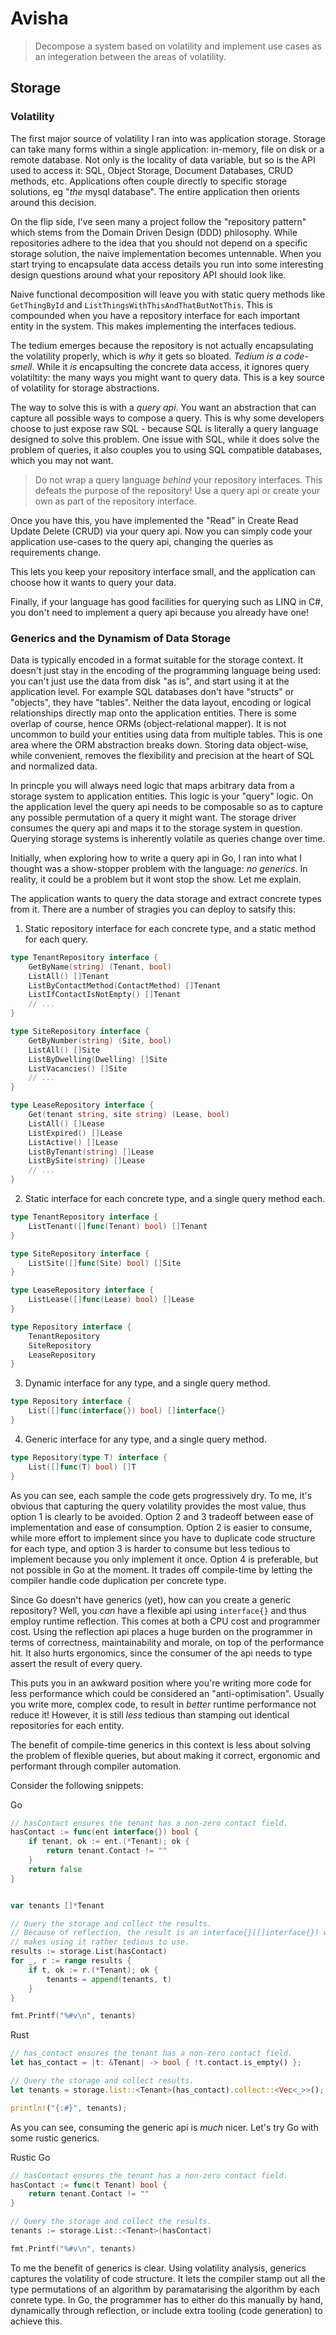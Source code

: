 <!-- markdownlint-disable MD029 -->

# Avisha

> Decompose a system based on volatility and implement use cases as an integeration between the areas of volatility.

## Storage

### Volatility

The first major source of volatility I ran into was application storage.
Storage can take many forms within a single application: in-memory, file on disk
or a remote database. Not only is the locality of data variable, but so is the API used to access it: SQL, Object Storage, Document Databases, CRUD methods, etc.
Applications often couple directly to specific storage solutions, eg "_the_ mysql database". The entire application then orients around this decision.

On the flip side, I've seen many a project follow the "repository pattern" which
stems from the Domain Driven Design (DDD) philosophy. While repositories adhere to the idea that you should not depend on a specific storage solution, the naive implementation becomes untennable. When you start trying to encapsulate data access details you run into some interesting design questions around what your repository API should look like.

Naive functional decomposition will leave you with static query methods like `GetThingById` and `ListThingsWithThisAndThatButNotThis`. This is compounded when you have a repository interface for each important entity in the system. This makes implementing the interfaces tedious.

The tedium emerges because the repository is not actually encapsulating the volatility properly, which is _why_ it gets so bloated. _Tedium is a code-smell_. While it _is_ encapsulting the concrete data access, it ignores query volatiltity: the many ways you might want to query data. This is a key source of volatility for storage abstractions.

The way to solve this is with a _query api_. You want an abstraction that can capture all possible ways to compose a query. This is why some developers choose to just expose raw SQL - because SQL is literally a query language designed to solve this problem. One issue with SQL, while it does solve the problem of queries, it also couples you to using SQL compatible databases, which you may not want.

> Do not wrap a query language _behind_ your repository interfaces. This defeats the purpose of the repository! Use a query api or create your own as part of the repository interface.

Once you have this, you have implemented the "Read" in Create Read Update Delete (CRUD) via your query api. Now you can simply code your application use-cases to the query api, changing the queries as requirements change.

This lets you keep your repository interface small, and the application can choose how it wants to query your data.

Finally, if your language has good facilities for querying such as LINQ in C#, you don't need to implement a query api because you already have one!

### Generics and the Dynamism of Data Storage

Data is typically encoded in a format suitable for the storage context. It doesn't just stay in the encoding of the programming language being used: you can't just use the data from disk "as is", and start using it at the application level. For example SQL databases don't have "structs" or "objects", they have "tables". Neither the data layout, encoding or logical relationships directly map onto the application entities. There is some overlap of course, hence ORMs (object-relational mapper). It is not uncommon to build your entities using data from multiple tables. This is one area where the ORM abstraction breaks down. Storing data object-wise, while convenient, removes the flexibility and precision at the heart of SQL and normalized data.

In princple you will always need logic that maps arbitrary data from a storage system to application entities. This logic is your "query" logic. On the application level the query api needs to be composable so as to capture any possible permutation of a query it might want. The storage driver consumes the query api and maps it to the storage system in question. Querying storage systems is inherently volatile as queries change over time.

Initially, when exploring how to write a query api in Go, I ran into what I thought was a show-stopper problem with the language: _no generics_. In reality, it could be a problem but it wont stop the show. Let me explain.

<!-- Repository interfaces either require a static definition for each entity (`TenantRepository`, `SiteRepository`, `LeaseRepository`) with CRUD methods and a corresponding implementation for each storage object, or a single generic interface that handles all entities and therefore only one implementation for each storage object. -->

The application wants to query the data storage and extract concrete types from it. There are a number of stragies you can deploy to satsify this:

1. Static repository interface for each concrete type, and a static method for each query.

```go
type TenantRepository interface {
    GetByName(string) (Tenant, bool)
    ListAll() []Tenant
    ListByContactMethod(ContactMethod) []Tenant
    ListIfContactIsNotEmpty() []Tenant
    // ...
}

type SiteRepository interface {
    GetByNumber(string) (Site, bool)
    ListAll() []Site
    ListByDwelling(Dwelling) []Site
    ListVacancies() []Site
    // ...
}

type LeaseRepository interface {
    Get(tenant string, site string) (Lease, bool)
    ListAll() []Lease
    ListExpired() []Lease
    ListActive() []Lease
    ListByTenant(string) []Lease
    ListBySite(string) []Lease
    // ...
}
```

2. Static interface for each concrete type, and a single query method each.

```go
type TenantRepository interface {
    ListTenant([]func(Tenant) bool) []Tenant
}

type SiteRepository interface {
    ListSite([]func(Site) bool) []Site
}

type LeaseRepository interface {
    ListLease([]func(Lease) bool) []Lease
}

type Repository interface {
    TenantRepository
    SiteRepository
    LeaseRepository
}
```

3. Dynamic interface for any type, and a single query method.

```go
type Repository interface {
    List([]func(interface{}) bool) []interface{}
}
```

4. Generic interface for any type, and a single query method.

```go
type Repository(type T) interface {
    List([]func(T) bool) []T
}
```

As you can see, each sample the code gets progressively dry. To me, it's obvious that capturing the query volatility provides the most value, thus option 1 is clearly to be avoided. Option 2 and 3 tradeoff between ease of implementation and ease of consumption. Option 2 is easier to consume, while more effort to implement since you have to duplicate code structure for each type, and option 3 is harder to consume but less tedious to implement because you only implement it once. Option 4 is preferable, but not possible in Go at the moment. It trades off compile-time by letting the compiler handle code duplication per concrete type.

Since Go doesn't have generics (yet), how can you create a generic repository?
Well, you _can_ have a flexible api using `interface{}` and thus employ runtime reflection. This comes at both a CPU cost and programmer cost. Using the reflection api places a huge burden on the programmer in terms of correctness, maintainability and morale, on top of the performance hit. It also hurts ergonomics, since the consumer of the api needs to type assert the result of every query.

This puts you in an awkward position where you're writing more code for less performance which could be considered an "anti-optimisation". Usually you write more, complex code, to result in _better_ runtime performance not reduce it! However, it is still _less_ tedious than stamping out identical repositories for each entity.

The benefit of compile-time generics in this context is less about solving the problem of flexible queries, but about making it correct, ergonomic and performant through compiler automation.

Consider the following snippets:

Go

```go
// hasContact ensures the tenant has a non-zero contact field.
hasContact := func(ent interface{}) bool {
    if tenant, ok := ent.(*Tenant); ok {
        return tenant.Contact != ""
    }
    return false
}


var tenants []*Tenant

// Query the storage and collect the results.
// Because of reflection, the result is an interface{}([]interface{}) which
// makes using it rather tedious to use.
results := storage.List(hasContact)
for _, r := range results {
    if t, ok := r.(*Tenant); ok {
        tenants = append(tenants, t)
    }
}

fmt.Printf("%#v\n", tenants)
```

Rust

```rust
// has_contact ensures the tenant has a non-zero contact field.
let has_contact = |t: &Tenant| -> bool { !t.contact.is_empty() };

// Query the storage and collect results.
let tenants = storage.list::<Tenant>(has_contact).collect::<Vec<_>>();

println!("{:#}", tenants);
```

As you can see, consuming the generic api is _much_ nicer. Let's try Go with some rustic generics.

Rustic Go

```Go
// hasContact ensures the tenant has a non-zero contact field.
hasContact := func(t Tenant) bool {
    return tenant.Contact != ""
}

// Query the storage and collect the results.
tenants := storage.List::<Tenant>(hasContact)

fmt.Printf("%#v\n", tenants)
```

To me the benefit of generics is clear. Using volatility analysis, generics captures the volatility of code structure. It lets the compiler stamp out all the type permutations of an algorithm by paramatarising the algorithm by each conrete type. In Go, the programmer has to either do this manually by hand, dynamically through reflection, or include extra tooling (code generation) to achieve this.
